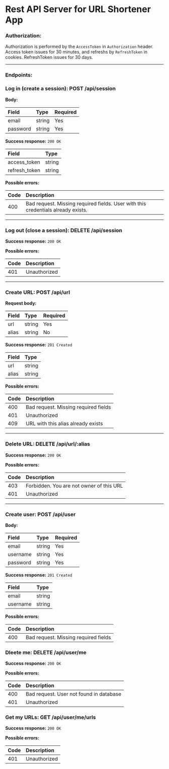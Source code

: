 # Rest API Server for URL Shortener App

### Authorization:

Authorization is performed by the `AccessToken` in `Authorization` header. Access token issues for 30 minutes, and refreshs by `RefreshToken` in cookies. RefreshToken issues for 30 days.

---

### Endpoints:


### Log in (create a session): **POST /api/session**

**Body:**

| Field    | Type   | Required |
|:---------|:-------|:---------|
| email    | string | Yes      |
| password | string | Yes      |

**Success response:** `200 OK`

| Field         | Type   |
|:--------------|:-------|
| access_token  | string |
| refresh_token | string |

**Possible errors:**

| Code | Description                                                                      |
|:-----|:---------------------------------------------------------------------------------|
| 400  | Bad request. Missing required fields. User with this credentials already exists. |

---

### Log out (close a session): **DELETE /api/session**

**Success response:** `200 OK`

**Possible errors:**

| Code | Description  |
|:-----|:-------------|
| 401  | Unauthorized |

---

### Create URL: **POST /api/url**

**Request body:**

| Field | Type   | Required |
|:------|:-------|:---------|
| url   | string | Yes      |
| alias | string | No       |

**Success response:** `201 Created`

| Field | Type   |
|:------|:-------|
| url   | string |
| alias | string |

**Possible errors:**

| Code | Description                          |
|:-----|:-------------------------------------|
| 400  | Bad request. Missing required fields |
| 401  | Unauthorized                         |
| 409  | URL with this alias already exists   |

---

### Delete URL: **DELETE /api/url/:alias**

**Success response:** `200 OK`

**Possible errors:**

| Code | Description                              |
|:-----|:-----------------------------------------|
| 403  | Forbidden. You are not owner of this URL |
| 401  | Unauthorized                             |

---

### Create user: **POST /api/user**

**Body:**

| Field    | Type   | Required |
|:---------|:-------|:---------|
| email    | string | Yes      |
| username | string | Yes      |
| password | string | Yes      | 

**Success response:** `201 Created`

| Field    | Type   |
|:---------|:-------|
| email    | string |
| username | string |


**Possible errors:**

| Code | Description                          |
|:-----|:-------------------------------------|
| 400  | Bad request. Missing required fields |

### Dleete me: **DELETE /api/user/me**

**Success response:** `200 OK`

**Possible errors:**

| Code | Description                             |
|:-----|:----------------------------------------|
| 400  | Bad request. User not found in database |
| 401  | Unauthorized                            |

### Get my URLs: **GET /api/user/me/urls**

**Success response:** `200 OK`

**Possible errors:**

| Code | Description  |
|:-----|:-------------|
| 401  | Unauthorized |